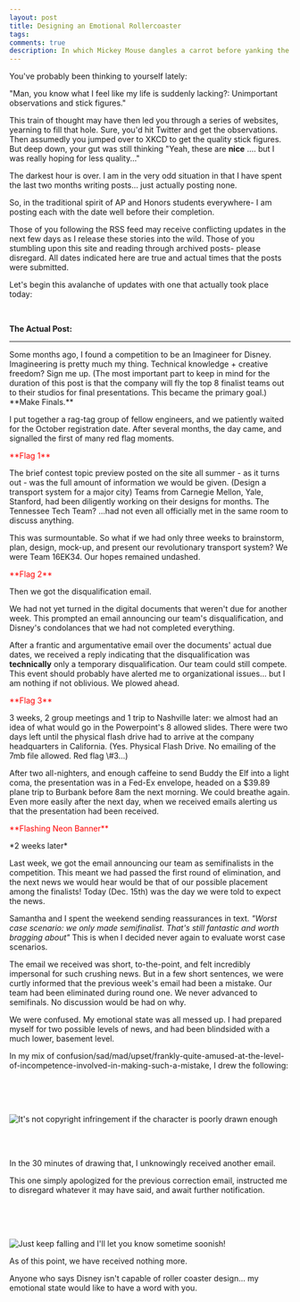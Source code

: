 ```yaml
---
layout: post
title: Designing an Emotional Rollercoaster
tags:
comments: true
description: In which Mickey Mouse dangles a carrot before yanking the rug out.
---
```


You've probably been thinking to yourself lately:

"Man, you know what I feel like my life is suddenly lacking?: Unimportant observations and stick figures."

This train of thought may have then led you through a series of websites, yearning to fill that hole.
Sure, you'd hit Twitter and get the observations. Then assumedly you jumped over to XKCD to get the quality stick figures.
But deep down, your gut was still thinking "Yeah, these are **nice** .... but I was really hoping for less quality..."

The darkest hour is over.
I am in the very odd situation in that I have spent the last two months writing posts... just actually posting none.

So, in the traditional spirit of AP and Honors students everywhere- I am posting each with the date well before their completion.

Those of you following the RSS feed may receive conflicting updates in the next few days as I release these stories into the wild.
Those of you stumbling upon this site and reading through archived posts- please disregard. All dates indicated here are true and actual times that the posts were submitted.

Let's begin this avalanche of updates with one that actually took place today:

<br/>

**The Actual Post:**

<hr>
Some months ago, I found a competition to be an Imagineer for Disney.
Imagineering is pretty much my thing. Technical knowledge + creative freedom? Sign me up.
(The most important part to keep in mind for the duration of this post is that the company will fly the top 8 finalist teams out to their studios for final presentations. This became the primary goal.)
**Make Finals.**

I put together a rag-tag group of fellow engineers, and we patiently waited for the October registration date.
After several months, the day came, and signalled the first of many red flag moments.

<p style="color:red">
**Flag 1**

</p>
The brief contest topic preview posted on the site all summer - as it turns out - was the full amount of information we would be given. (Design a transport system for a major city)
Teams from Carnegie Mellon, Yale, Stanford, had been diligently working on their designs for months.
The Tennessee Tech Team? ...had not even all officially met in the same room to discuss anything.

This was surmountable. So what if we had only three weeks to brainstorm, plan, design, mock-up, and present our revolutionary transport system? We were Team 16EK34. Our hopes remained undashed.

<p style="color:red">
**Flag 2**

</p>
Then we got the disqualification email.

We had not yet turned in the digital documents that weren't due for another week. This prompted an email announcing our team's disqualification, and Disney's condolances that we had not completed everything.

After a frantic and argumentative email over the documents' actual due dates, we received a reply indicating that the disqualification was **technically** only a temporary disqualification. Our team could still compete.
This event should probably have alerted me to organizational issues... but I am nothing if not oblivious. We plowed ahead.

<p style="color:red">
**Flag 3**

</p>
3 weeks, 2 group meetings and 1 trip to Nashville later: we almost had an idea of what would go in the Powerpoint's 8 allowed slides.
There were two days left until the physical flash drive had to arrive at the company headquarters in California. (Yes. Physical Flash Drive. No emailing of the 7mb file allowed. Red flag \#3...)

After two all-nighters, and enough caffeine to send Buddy the Elf into a light coma, the presentation was in a Fed-Ex envelope, headed on a $39.89 plane trip to Burbank before 8am the next morning.
We could breathe again. Even more easily after the next day, when we received emails alerting us that the presentation had been received.

<p style="color:red">
**Flashing Neon Banner**

</p>
*2 weeks later*

Last week, we got the email announcing our team as semifinalists in the competition. This meant we had passed the first round of elimination, and the next news we would hear would be that of our possible placement among the finalists! Today (Dec. 15th) was the day we were told to expect the news.

Samantha and I spent the weekend sending reassurances in text.
*"Worst case scenario: we only made semifinalist. That's still fantastic and worth bragging about"*
This is when I decided never again to evaluate worst case scenarios.

The email we received was short, to-the-point, and felt incredibly impersonal for such crushing news. But in a few short sentences, we were curtly informed that the previous week's email had been a mistake.
Our team had been eliminated during round one.
We never advanced to semifinals.
No discussion would be had on why.

We were confused. My emotional state was all messed up. I had prepared myself for two possible levels of news, and had been blindsided with a much lower, basement level.

In my mix of confusion/sad/mad/upset/frankly-quite-amused-at-the-level-of-incompetence-involved-in-making-such-a-mistake, I drew the following:

<br/>
<br/>
<br/>

![It's not copyright infringement if the character is poorly drawn enough](http://i.imgur.com/3ewlCZM.png "It's not copyright infringement if the character is poorly drawn enough")

<br/>
<br/>

In the 30 minutes of drawing that, I unknowingly received another email.

This one simply apologized for the previous correction email, instructed me to disregard whatever it may have said, and await further notification.

<br/>
<br/>
<br/>

![Just keep falling and I'll let you know sometime soonish!](http://i.imgur.com/mwcFquw.png "Just keep falling and I'll let you know sometime soonish!")

As of this point, we have received nothing more.

Anyone who says Disney isn't capable of roller coaster design... my emotional state would like to have a word with you.
